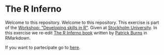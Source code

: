 # The R Inferno
Welcome to this repository. Welcome to this repository. This exercise is part of the [Workshop: "Developing skills in R"](https://deepskillsr.github.io/). Given at [Stockholm University](https://www.su.se/deep/english/about-us/events/workshop-developing-skills-in-r-1.402004). In this exercise we re-edit [The R Inferno book](https://www.burns-stat.com/pages/Tutor/R_inferno.pdf) written by [Patrick Burns](https://www.burns-stat.com/) in RMarkdown.  


If you want to partecipate go to [here](https://TheRInferno.github.io).
